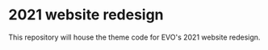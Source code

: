 # 2021 website redesign

This repository will house the theme code for EVO's 2021 website redesign.
